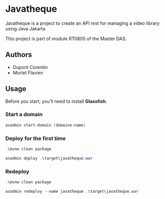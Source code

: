 # Javatheque

Javatheque is a project to create an API rest for managing a video library using Java Jakarta

This project is part of module RT0805 of the Master DAS.
## Authors

- Dupont Corentin
- Morlet Flavien

## Usage

Before you start, you'll need to install **Glassfish**.

### Start a domain

```powershell
asadmin start-domain [domaine-name]
```

### Deploy for the first time

```powershell
.\mvnw clean package

asadmin deploy .\target\javatheque.war
```

### Redeploy

```powershell
.\mvnw clean package

asadmin redeploy --name javatheque .\target\javatheque.war
```

